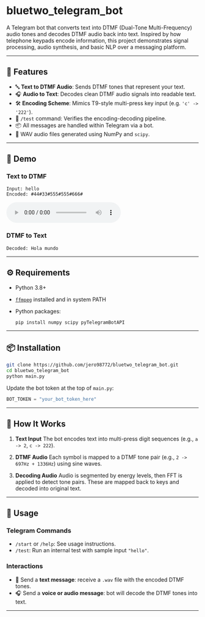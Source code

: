 # bluetwo_telegram_bot

A Telegram bot that converts text into DTMF (Dual-Tone Multi-Frequency) audio tones and decodes DTMF audio back into text. Inspired by how telephone keypads encode information, this project demonstrates signal processing, audio synthesis, and basic NLP over a messaging platform.

---

## 🚀 Features

* 🔤 **Text to DTMF Audio**: Sends DTMF tones that represent your text.
* 🎧 **Audio to Text**: Decodes clean DTMF audio signals into readable text.
* 🛠️ **Encoding Scheme**: Mimics T9-style multi-press key input (e.g. `'c' -> '222'`).
* 🧪 `/test` command: Verifies the encoding-decoding pipeline.
* 📦 All messages are handled within Telegram via a bot.
* 🎵 WAV audio files generated using NumPy and `scipy`.

---

## 📸 Demo

### Text to DTMF

```
Input: hello
Encoded: #44#33#555#555#666#
```

<audio controls>
  <source src="https://github.com/jero98772/bluetwo_telegram_bot/raw/main/media/1.acc" type="audio/wav">
  Your browser does not support the audio element.
</audio>

### DTMF to Text

```
Decoded: Hola mundo
```

---

## ⚙️ Requirements

* Python 3.8+
* [`ffmpeg`](https://ffmpeg.org/download.html) installed and in system PATH
* Python packages:

  ```bash
  pip install numpy scipy pyTelegramBotAPI
  ```

---

## 📦 Installation

```bash
git clone https://github.com/jero98772/bluetwo_telegram_bot.git
cd bluetwo_telegram_bot
python main.py
```

Update the bot token at the top of `main.py`:

```python
BOT_TOKEN = "your_bot_token_here"
```

---

## 🧠 How It Works

1. **Text Input**
   The bot encodes text into multi-press digit sequences (e.g., `a -> 2`, `c -> 222`).

2. **DTMF Audio**
   Each symbol is mapped to a DTMF tone pair (e.g., `2 -> 697Hz + 1336Hz`) using sine waves.

3. **Decoding Audio**
   Audio is segmented by energy levels, then FFT is applied to detect tone pairs. These are mapped back to keys and decoded into original text.

---

## 🧪 Usage

### Telegram Commands

* `/start` or `/help`: See usage instructions.
* `/test`: Run an internal test with sample input `"hello"`.

### Interactions

* 📝 Send a **text message**: receive a `.wav` file with the encoded DTMF tones.
* 🎧 Send a **voice or audio message**: bot will decode the DTMF tones into text.

---


